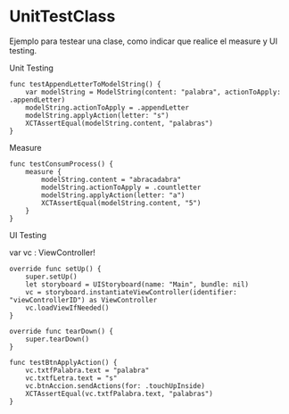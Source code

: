 # UnitTestClass

Ejemplo para testear una clase, como indicar que realice el measure y UI testing.

Unit Testing




    func testAppendLetterToModelString() {
        var modelString = ModelString(content: "palabra", actionToApply: .appendLetter)
        modelString.actionToApply = .appendLetter
        modelString.applyAction(letter: "s")
        XCTAssertEqual(modelString.content, "palabras")
    }



Measure

    func testConsumProcess() {
        measure {
            modelString.content = "abracadabra"
            modelString.actionToApply = .countletter
            modelString.applyAction(letter: "a")
            XCTAssertEqual(modelString.content, "5")
        }
    }
    
    

UI Testing


 var vc : ViewController!
    
    override func setUp() {
        super.setUp()
        let storyboard = UIStoryboard(name: "Main", bundle: nil)
        vc = storyboard.instantiateViewController(identifier: "viewControllerID") as ViewController
        vc.loadViewIfNeeded()
    }

    override func tearDown() {
        super.tearDown()
    }

    func testBtnApplyAction() {
        vc.txtfPalabra.text = "palabra"
        vc.txtfLetra.text = "s"
        vc.btnAccion.sendActions(for: .touchUpInside)
        XCTAssertEqual(vc.txtfPalabra.text, "palabras")
    }


